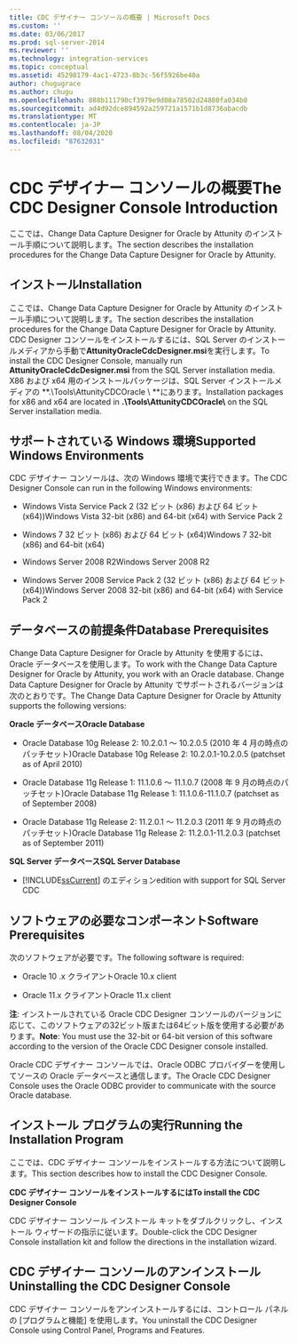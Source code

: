 ```yaml
---
title: CDC デザイナー コンソールの概要 | Microsoft Docs
ms.custom: ''
ms.date: 03/06/2017
ms.prod: sql-server-2014
ms.reviewer: ''
ms.technology: integration-services
ms.topic: conceptual
ms.assetid: 45298179-4ac1-4723-8b3c-56f5926be40a
author: chugugrace
ms.author: chugu
ms.openlocfilehash: 888b111790cf3979e9d08a78502d24880fa034b0
ms.sourcegitcommit: ad4d92dce894592a259721a1571b1d8736abacdb
ms.translationtype: MT
ms.contentlocale: ja-JP
ms.lasthandoff: 08/04/2020
ms.locfileid: "87632031"
---
```

# <a name="the-cdc-designer-console-introduction"></a><span data-ttu-id="5f671-102">CDC デザイナー コンソールの概要</span><span class="sxs-lookup"><span data-stu-id="5f671-102">The CDC Designer Console Introduction</span></span>
  <span data-ttu-id="5f671-103">ここでは、Change Data Capture Designer for Oracle by Attunity のインストール手順について説明します。</span><span class="sxs-lookup"><span data-stu-id="5f671-103">The section describes the installation procedures for the Change Data Capture Designer for Oracle by Attunity.</span></span>  
  
## <a name="installation"></a><span data-ttu-id="5f671-104">インストール</span><span class="sxs-lookup"><span data-stu-id="5f671-104">Installation</span></span>  
 <span data-ttu-id="5f671-105">ここでは、Change Data Capture Designer for Oracle by Attunity のインストール手順について説明します。</span><span class="sxs-lookup"><span data-stu-id="5f671-105">The section describes the installation procedures for the Change Data Capture Designer for Oracle by Attunity.</span></span> <span data-ttu-id="5f671-106">CDC Designer コンソールをインストールするには、SQL Server のインストールメディアから手動で**AttunityOracleCdcDesigner.msi**を実行します。</span><span class="sxs-lookup"><span data-stu-id="5f671-106">To install the CDC Designer Console, manually run **AttunityOracleCdcDesigner.msi** from the SQL Server installation media.</span></span>  <span data-ttu-id="5f671-107">X86 および x64 用のインストールパッケージは、SQL Server インストールメディアの \*\*.\Tools\AttunityCDCOracle \\ \*\*にあります。</span><span class="sxs-lookup"><span data-stu-id="5f671-107">Installation packages for x86 and x64 are located in **.\Tools\AttunityCDCOracle\\** on the SQL Server installation media.</span></span>  
  
## <a name="supported-windows-environments"></a><span data-ttu-id="5f671-108">サポートされている Windows 環境</span><span class="sxs-lookup"><span data-stu-id="5f671-108">Supported Windows Environments</span></span>  
 <span data-ttu-id="5f671-109">CDC デザイナー コンソールは、次の Windows 環境で実行できます。</span><span class="sxs-lookup"><span data-stu-id="5f671-109">The CDC Designer Console can run in the following Windows environments:</span></span>  
  
-   <span data-ttu-id="5f671-110">Windows Vista Service Pack 2 (32 ビット (x86) および 64 ビット (x64))</span><span class="sxs-lookup"><span data-stu-id="5f671-110">Windows Vista 32-bit (x86) and 64-bit (x64) with Service Pack 2</span></span>  
  
-   <span data-ttu-id="5f671-111">Windows 7 32 ビット (x86) および 64 ビット (x64)</span><span class="sxs-lookup"><span data-stu-id="5f671-111">Windows 7 32-bit (x86) and 64-bit (x64)</span></span>  
  
-   <span data-ttu-id="5f671-112">Windows Server 2008 R2</span><span class="sxs-lookup"><span data-stu-id="5f671-112">Windows Server 2008 R2</span></span>  
  
-   <span data-ttu-id="5f671-113">Windows Server 2008 Service Pack 2 (32 ビット (x86) および 64 ビット (x64))</span><span class="sxs-lookup"><span data-stu-id="5f671-113">Windows Server 2008 32-bit (x86) and 64-bit (x64) with Service Pack 2</span></span>  
  
## <a name="database-prerequisites"></a><span data-ttu-id="5f671-114">データベースの前提条件</span><span class="sxs-lookup"><span data-stu-id="5f671-114">Database Prerequisites</span></span>  
 <span data-ttu-id="5f671-115">Change Data Capture Designer for Oracle by Attunity を使用するには、Oracle データベースを使用します。</span><span class="sxs-lookup"><span data-stu-id="5f671-115">To work with the Change Data Capture Designer for Oracle by Attunity, you work with an Oracle database.</span></span> <span data-ttu-id="5f671-116">Change Data Capture Designer for Oracle by Attunity でサポートされるバージョンは次のとおりです。</span><span class="sxs-lookup"><span data-stu-id="5f671-116">The Change Data Capture Designer for Oracle by Attunity supports the following versions:</span></span>  
  
 <span data-ttu-id="5f671-117">**Oracle データベース**</span><span class="sxs-lookup"><span data-stu-id="5f671-117">**Oracle Database**</span></span>  
  
-   <span data-ttu-id="5f671-118">Oracle Database 10g Release 2: 10.2.0.1 ～ 10.2.0.5 (2010 年 4 月の時点のパッチセット)</span><span class="sxs-lookup"><span data-stu-id="5f671-118">Oracle Database 10g Release 2: 10.2.0.1-10.2.0.5 (patchset as of April 2010)</span></span>  
  
-   <span data-ttu-id="5f671-119">Oracle Database 11g Release 1: 11.1.0.6 ～ 11.1.0.7 (2008 年 9 月の時点のパッチセット)</span><span class="sxs-lookup"><span data-stu-id="5f671-119">Oracle Database 11g Release 1: 11.1.0.6-11.1.0.7 (patchset as of September 2008)</span></span>  
  
-   <span data-ttu-id="5f671-120">Oracle Database 11g Release 2: 11.2.0.1 ～ 11.2.0.3 (2011 年 9 月の時点のパッチセット)</span><span class="sxs-lookup"><span data-stu-id="5f671-120">Oracle Database 11g Release 2: 11.2.0.1-11.2.0.3 (patchset as of September 2011)</span></span>  
  
 <span data-ttu-id="5f671-121">**SQL Server データベース**</span><span class="sxs-lookup"><span data-stu-id="5f671-121">**SQL Server Database**</span></span>  
  
-   [!INCLUDE[ssCurrent](../../includes/sscurrent-md.md)] <span data-ttu-id="5f671-122">のエディション</span><span class="sxs-lookup"><span data-stu-id="5f671-122">edition with support for SQL Server CDC</span></span>  
  
## <a name="software-prerequisites"></a><span data-ttu-id="5f671-123">ソフトウェアの必要なコンポーネント</span><span class="sxs-lookup"><span data-stu-id="5f671-123">Software Prerequisites</span></span>  
 <span data-ttu-id="5f671-124">次のソフトウェアが必要です。</span><span class="sxs-lookup"><span data-stu-id="5f671-124">The following software is required:</span></span>  
  
-   <span data-ttu-id="5f671-125">Oracle 10 .x クライアント</span><span class="sxs-lookup"><span data-stu-id="5f671-125">Oracle 10.x client</span></span>  
  
-   <span data-ttu-id="5f671-126">Oracle 11.x クライアント</span><span class="sxs-lookup"><span data-stu-id="5f671-126">Oracle 11.x client</span></span>  
  
 <span data-ttu-id="5f671-127">**注**: インストールされている Oracle CDC Designer コンソールのバージョンに応じて、このソフトウェアの32ビット版または64ビット版を使用する必要があります。</span><span class="sxs-lookup"><span data-stu-id="5f671-127">**Note**: You must use the 32-bit or 64-bit version of this software according to the version of the Oracle CDC Designer console installed.</span></span>  
  
 <span data-ttu-id="5f671-128">Oracle CDC デザイナー コンソールでは、Oracle ODBC プロバイダーを使用してソースの Oracle データベースと通信します。</span><span class="sxs-lookup"><span data-stu-id="5f671-128">The Oracle CDC Designer Console uses the Oracle ODBC provider to communicate with the source Oracle database.</span></span>  
  
## <a name="running-the-installation-program"></a><span data-ttu-id="5f671-129">インストール プログラムの実行</span><span class="sxs-lookup"><span data-stu-id="5f671-129">Running the Installation Program</span></span>  
 <span data-ttu-id="5f671-130">ここでは、CDC デザイナー コンソールをインストールする方法について説明します。</span><span class="sxs-lookup"><span data-stu-id="5f671-130">This section describes how to install the CDC Designer Console.</span></span>  
  
 <span data-ttu-id="5f671-131">**CDC デザイナー コンソールをインストールするには**</span><span class="sxs-lookup"><span data-stu-id="5f671-131">**To install the CDC Designer Console**</span></span>  
  
 <span data-ttu-id="5f671-132">CDC デザイナー コンソール インストール キットをダブルクリックし、インストール ウィザードの指示に従います。</span><span class="sxs-lookup"><span data-stu-id="5f671-132">Double-click the CDC Designer Console installation kit and follow the directions in the installation wizard.</span></span>  
  
## <a name="uninstalling-the-cdc-designer-console"></a><span data-ttu-id="5f671-133">CDC デザイナー コンソールのアンインストール</span><span class="sxs-lookup"><span data-stu-id="5f671-133">Uninstalling the CDC Designer Console</span></span>  
 <span data-ttu-id="5f671-134">CDC デザイナー コンソールをアンインストールするには、コントロール パネルの [プログラムと機能] を使用します。</span><span class="sxs-lookup"><span data-stu-id="5f671-134">You uninstall the CDC Designer Console using Control Panel, Programs and Features.</span></span>  
  
  
